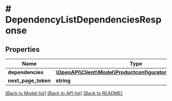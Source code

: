 # # DependencyListDependenciesResponse

## Properties

Name | Type | Description | Notes
------------ | ------------- | ------------- | -------------
**dependencies** | [**\OpenAPI\Client\Model\ProductconfiguratordependencyEntity[]**](ProductconfiguratordependencyEntity.md) |  | [optional]
**next_page_token** | **string** |  | [optional]

[[Back to Model list]](../../README.md#models) [[Back to API list]](../../README.md#endpoints) [[Back to README]](../../README.md)

